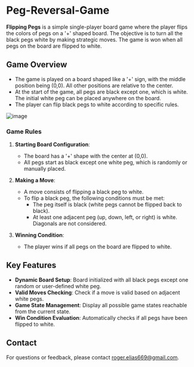 # Peg-Reversal-Game

**Flipping Pegs** is a simple single-player board game where the player flips the colors of pegs on a '+' shaped board. The objective is to turn all the black pegs white by making strategic moves. The game is won when all pegs on the board are flipped to white.

## Game Overview

- The game is played on a board shaped like a '+' sign, with the middle position being (0,0). All other positions are relative to the center.
- At the start of the game, all pegs are black except one, which is white. The initial white peg can be placed anywhere on the board.
- The player can flip black pegs to white according to specific rules.

![image](https://github.com/user-attachments/assets/18077c4b-636f-490f-abf0-94f545678a05)


### Game Rules

1. **Starting Board Configuration**:
   - The board has a '+' shape with the center at (0,0).
   - All pegs start as black except one white peg, which is randomly or manually placed.

2. **Making a Move**:
   - A move consists of flipping a black peg to white.
   - To flip a black peg, the following conditions must be met:
     - The peg itself is black (white pegs cannot be flipped back to black).
     - At least one adjacent peg (up, down, left, or right) is white. Diagonals are not considered.

3. **Winning Condition**:
   - The player wins if all pegs on the board are flipped to white.

## Key Features

- **Dynamic Board Setup**: Board initialized with all black pegs except one random or user-defined white peg.
- **Valid Moves Checking**: Check if a move is valid based on adjacent white pegs.
- **Game State Management**: Display all possible game states reachable from the current state.
- **Win Condition Evaluation**: Automatically checks if all pegs have been flipped to white.

## Contact

For questions or feedback, please contact [roger.elias669@gmail.com](mailto:roger.elias669@gmail.com).
